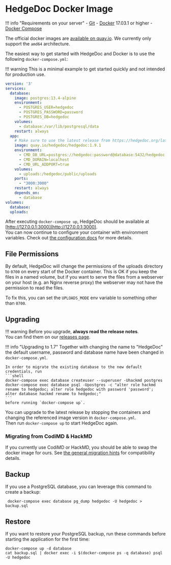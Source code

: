 # HedgeDoc Docker Image

!!! info "Requirements on your server"
    - [Git](https://git-scm.com/)
    - [Docker](https://docs.docker.com/get-docker/) 17.03.1 or higher
    - [Docker Compose](https://docs.docker.com/compose/install/)

The official docker images are [available on quay.io](https://quay.io/repository/hedgedoc/hedgedoc).
We currently only support the `amd64` architecture.


The easiest way to get started with HedgeDoc and Docker is to use the following `docker-compose.yml`:

!!! warning
    This is a minimal example to get started quickly and not intended for production use.

```yaml
version: '3'
services:
  database:
    image: postgres:13.4-alpine
    environment:
      - POSTGRES_USER=hedgedoc
      - POSTGRES_PASSWORD=password
      - POSTGRES_DB=hedgedoc
    volumes:
      - database:/var/lib/postgresql/data
    restart: always
  app:
    # Make sure to use the latest release from https://hedgedoc.org/latest-release
    image: quay.io/hedgedoc/hedgedoc:1.9.1
    environment:
      - CMD_DB_URL=postgres://hedgedoc:password@database:5432/hedgedoc
      - CMD_DOMAIN=localhost
      - CMD_URL_ADDPORT=true
    volumes:
      - uploads:/hedgedoc/public/uploads
    ports:
      - "3000:3000"
    restart: always
    depends_on:
      - database
volumes:
  database:
  uploads:
```
After executing `docker-compose up`, HedgeDoc should be available at [http://127.0.0.1:3000](http://127.0.0.1:3000).  
You can now continue to configure your container with environment variables.
Check out [the configuration docs](/configuration) for more details.

## File Permissions

By default, HedgeDoc will change the permissions of the uploads directory to
`0700` on every start of the Docker container. This is OK if you keep the files
in a named volume, but if you want to serve the files from a webserver on your
host (e.g. an Nginx reverse proxy) the webserver may not have the permission to
read the files.

To fix this, you can set the `UPLOADS_MODE` env variable to something other
than `0700`.

## Upgrading

!!! warning
    Before you upgrade, **always read the release notes**.  
    You can find them on our [releases page](https://hedgedoc.org/releases/).

!!! info "Upgrading to 1.7"
    Together with changing the name to "HedgeDoc" the default username,
    password and database name have been changed in `docker-compose.yml`.

    In order to migrate the existing database to the new default credentials, run
    ```shell
    docker-compose exec database createuser --superuser -Uhackmd postgres
    docker-compose exec database psql -Upostgres -c "alter role hackmd rename to hedgedoc; alter role hedgedoc with password 'password'; alter database hackmd rename to hedgedoc;"
    ```
    before running `docker-compose up`.

You can upgrade to the latest release by stopping the containers and changing the referenced image version in `docker-compose.yml`.  
Then run `docker-compose up` to start HedgeDoc again. 

### Migrating from CodiMD & HackMD

If you currently use CodiMD or HackMD, you should be able to swap the docker image for ours.
See [the general migration hints](/setup/getting-started/#migrating-from-codimd-hackmd) for compatibility details.


## Backup

If you use a PostgreSQL database, you can leverage this command to create a backup: 

```shell
 docker-compose exec database pg_dump hedgedoc -U hedgedoc > backup.sql
```


## Restore

If you want to restore your PostgreSQL backup, run these commands before starting the application for the first time:

```shell
docker-compose up -d database
cat backup.sql | docker exec -i $(docker-compose ps -q database) psql -U hedgedoc
```
